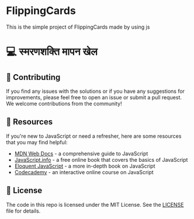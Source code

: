 # FlippingCards
This is the simple project of FlippingCards made by using js

# :computer: स्मरणशक्ति मापन खेल


## :handshake: Contributing

If you find any issues with the solutions or if you have any suggestions for improvements, please feel free to open an issue or submit a pull request. We welcome contributions from the community!

## :rocket: Resources

If you're new to JavaScript or need a refresher, here are some resources that you may find helpful:

- [MDN Web Docs](https://developer.mozilla.org/en-US/docs/Web/JavaScript) - a comprehensive guide to JavaScript
- [JavaScript.info](https://javascript.info/) - a free online book that covers the basics of JavaScript
- [Eloquent JavaScript](https://eloquentjavascript.net/) - a more in-depth book on JavaScript
- [Codecademy](https://www.codecademy.com/learn/introduction-to-javascript) - an interactive online course on JavaScript



## :memo: License

The code in this repo is licensed under the MIT License. See the [LICENSE](LICENSE) file for details.
